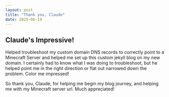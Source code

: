 ```yaml
---
layout: post
title: "Thank you, Claude"
date: 2025-06-19
---
```


## Claude's Impressive!

Helped troubleshoot my custom domain DNS records to correctly point to a Minecraft Server and helped me set up this custom jekyll blog on my new domain.  I certainly had to know what I was doing to troubleshoot, but he helped point me in the right direction or flat out narrowed down the problem.  Color me impressed!  

So thank you, Claude, for helping me begin my blog journey, and helping me with my Minecraft server url.  Much appreciated!
